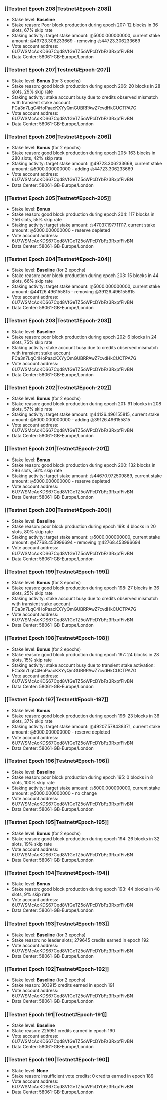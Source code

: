 ### [[Testnet Epoch 208|Testnet#Epoch-208]]
* Stake level: **Baseline**
* Stake reason: Poor block production during epoch 207: 12 blocks in 36 slots, 67% skip rate
* Staking activity: target stake amount: ◎5000.000000000, current stake amount: ◎49723.306233669 - removing ◎44723.306233669
* Vote account address: 6U7WSMcAoKDS67Cqd8VfGeTZ5oWPcDYbFz3RxpfFivBN
* Data Center: 58061-GB-Europe/London
### [[Testnet Epoch 207|Testnet#Epoch-207]]
* Stake level: **Bonus** (for 3 epochs)
* Stake reason: good block production during epoch 206: 20 blocks in 28 slots, 29% skip rate
* Staking activity: stake account busy due to credits observed mismatch with transient stake account FCa3n7LqC4HoPaacKXYyQmGUBRPAwZ7cvdHkCUCTPA7G
* Vote account address: 6U7WSMcAoKDS67Cqd8VfGeTZ5oWPcDYbFz3RxpfFivBN
* Data Center: 58061-GB-Europe/London
### [[Testnet Epoch 206|Testnet#Epoch-206]]
* Stake level: **Bonus** (for 2 epochs)
* Stake reason: good block production during epoch 205: 163 blocks in 280 slots, 42% skip rate
* Staking activity: target stake amount: ◎49723.306233669, current stake amount: ◎5000.000000000 - adding ◎44723.306233669
* Vote account address: 6U7WSMcAoKDS67Cqd8VfGeTZ5oWPcDYbFz3RxpfFivBN
* Data Center: 58061-GB-Europe/London
### [[Testnet Epoch 205|Testnet#Epoch-205]]
* Stake level: **Bonus**
* Stake reason: good block production during epoch 204: 117 blocks in 256 slots, 55% skip rate
* Staking activity: target stake amount: ◎47037.197711117, current stake amount: ◎5000.000000000 - reserve depleted
* Vote account address: 6U7WSMcAoKDS67Cqd8VfGeTZ5oWPcDYbFz3RxpfFivBN
* Data Center: 58061-GB-Europe/London
### [[Testnet Epoch 204|Testnet#Epoch-204]]
* Stake level: **Baseline** (for 2 epochs)
* Stake reason: poor block production during epoch 203: 15 blocks in 44 slots, 66% skip rate
* Staking activity: target stake amount: ◎5000.000000000, current stake amount: ◎44126.496155815 - removing ◎39126.496155815
* Vote account address: 6U7WSMcAoKDS67Cqd8VfGeTZ5oWPcDYbFz3RxpfFivBN
* Data Center: 58061-GB-Europe/London
### [[Testnet Epoch 203|Testnet#Epoch-203]]
* Stake level: **Baseline**
* Stake reason: poor block production during epoch 202: 6 blocks in 24 slots, 75% skip rate
* Staking activity: stake account busy due to credits observed mismatch with transient stake account FCa3n7LqC4HoPaacKXYyQmGUBRPAwZ7cvdHkCUCTPA7G
* Vote account address: 6U7WSMcAoKDS67Cqd8VfGeTZ5oWPcDYbFz3RxpfFivBN
* Data Center: 58061-GB-Europe/London
### [[Testnet Epoch 202|Testnet#Epoch-202]]
* Stake level: **Bonus** (for 2 epochs)
* Stake reason: good block production during epoch 201: 91 blocks in 208 slots, 57% skip rate
* Staking activity: target stake amount: ◎44126.496155815, current stake amount: ◎5000.000000000 - adding ◎39126.496155815
* Vote account address: 6U7WSMcAoKDS67Cqd8VfGeTZ5oWPcDYbFz3RxpfFivBN
* Data Center: 58061-GB-Europe/London
### [[Testnet Epoch 201|Testnet#Epoch-201]]
* Stake level: **Bonus**
* Stake reason: good block production during epoch 200: 132 blocks in 296 slots, 56% skip rate
* Staking activity: target stake amount: ◎44670.972509869, current stake amount: ◎5000.000000000 - reserve depleted
* Vote account address: 6U7WSMcAoKDS67Cqd8VfGeTZ5oWPcDYbFz3RxpfFivBN
* Data Center: 58061-GB-Europe/London
### [[Testnet Epoch 200|Testnet#Epoch-200]]
* Stake level: **Baseline**
* Stake reason: poor block production during epoch 199: 4 blocks in 20 slots, 80% skip rate
* Staking activity: target stake amount: ◎5000.000000000, current stake amount: ◎47768.453996694 - removing ◎42768.453996694
* Vote account address: 6U7WSMcAoKDS67Cqd8VfGeTZ5oWPcDYbFz3RxpfFivBN
* Data Center: 58061-GB-Europe/London
### [[Testnet Epoch 199|Testnet#Epoch-199]]
* Stake level: **Bonus** (for 3 epochs)
* Stake reason: good block production during epoch 198: 27 blocks in 36 slots, 25% skip rate
* Staking activity: stake account busy due to credits observed mismatch with transient stake account FCa3n7LqC4HoPaacKXYyQmGUBRPAwZ7cvdHkCUCTPA7G
* Vote account address: 6U7WSMcAoKDS67Cqd8VfGeTZ5oWPcDYbFz3RxpfFivBN
* Data Center: 58061-GB-Europe/London
### [[Testnet Epoch 198|Testnet#Epoch-198]]
* Stake level: **Bonus** (for 2 epochs)
* Stake reason: good block production during epoch 197: 24 blocks in 28 slots, 15% skip rate
* Staking activity: stake account busy due to transient stake activation: FCa3n7LqC4HoPaacKXYyQmGUBRPAwZ7cvdHkCUCTPA7G
* Vote account address: 6U7WSMcAoKDS67Cqd8VfGeTZ5oWPcDYbFz3RxpfFivBN
* Data Center: 58061-GB-Europe/London
### [[Testnet Epoch 197|Testnet#Epoch-197]]
* Stake level: **Bonus**
* Stake reason: good block production during epoch 196: 23 blocks in 36 slots, 37% skip rate
* Staking activity: target stake amount: ◎49207.578438371, current stake amount: ◎5000.000000000 - reserve depleted
* Vote account address: 6U7WSMcAoKDS67Cqd8VfGeTZ5oWPcDYbFz3RxpfFivBN
* Data Center: 58061-GB-Europe/London
### [[Testnet Epoch 196|Testnet#Epoch-196]]
* Stake level: **Baseline**
* Stake reason: poor block production during epoch 195: 0 blocks in 8 slots, 100% skip rate
* Staking activity: target stake amount: ◎5000.000000000, current stake amount: ◎5000.000000000 - no change
* Vote account address: 6U7WSMcAoKDS67Cqd8VfGeTZ5oWPcDYbFz3RxpfFivBN
* Data Center: 58061-GB-Europe/London
### [[Testnet Epoch 195|Testnet#Epoch-195]]
* Stake level: **Bonus** (for 2 epochs)
* Stake reason: good block production during epoch 194: 26 blocks in 32 slots, 19% skip rate
* Vote account address: 6U7WSMcAoKDS67Cqd8VfGeTZ5oWPcDYbFz3RxpfFivBN
* Data Center: 58061-GB-Europe/London
### [[Testnet Epoch 194|Testnet#Epoch-194]]
* Stake level: **Bonus**
* Stake reason: good block production during epoch 193: 44 blocks in 48 slots, 9% skip rate
* Vote account address: 6U7WSMcAoKDS67Cqd8VfGeTZ5oWPcDYbFz3RxpfFivBN
* Data Center: 58061-GB-Europe/London
### [[Testnet Epoch 193|Testnet#Epoch-193]]
* Stake level: **Baseline** (for 3 epochs)
* Stake reason: no leader slots; 279645 credits earned in epoch 192
* Vote account address: 6U7WSMcAoKDS67Cqd8VfGeTZ5oWPcDYbFz3RxpfFivBN
* Data Center: 58061-GB-Europe/London
### [[Testnet Epoch 192|Testnet#Epoch-192]]
* Stake level: **Baseline** (for 2 epochs)
* Stake reason: 303915 credits earned in epoch 191
* Vote account address: 6U7WSMcAoKDS67Cqd8VfGeTZ5oWPcDYbFz3RxpfFivBN
* Data Center: 58061-GB-Europe/London
### [[Testnet Epoch 191|Testnet#Epoch-191]]
* Stake level: **Baseline**
* Stake reason: 225951 credits earned in epoch 190
* Vote account address: 6U7WSMcAoKDS67Cqd8VfGeTZ5oWPcDYbFz3RxpfFivBN
* Data Center: 58061-GB-Europe/London
### [[Testnet Epoch 190|Testnet#Epoch-190]]
* Stake level: **None**
* Stake reason: insufficient vote credits: 0 credits earned in epoch 189
* Vote account address: 6U7WSMcAoKDS67Cqd8VfGeTZ5oWPcDYbFz3RxpfFivBN
* Data Center: 58061-GB-Europe/London